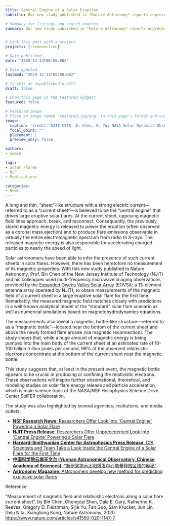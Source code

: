```yaml
---
title: Central Engine of a Solar Eruption 
subtitle: Our new study published in *Nature Astronomy* reports unprecedented measurements of the magnetic field and relativistic of a large-scale magnetic reconnection current sheet – the "central engine" that powers the mega solar flare on 2017 September 10. 

# Summary for listings and search engines
summary: Our new study published in *Nature Astronomy* reports unprecedented measurements of the magnetic field and relativistic of a large-scale magnetic reconnection current sheet – the "central engine" that powers the mega solar flare on 2017 September 10. 


# Link this post with a project
projects: [reconnection]

# Date published
date: "2020-12-13T00:00:00Z"

# Date updated
lastmod: "2020-12-13T00:00:00Z"

# Is this an unpublished draft?
draft: false

# Show this page in the Featured widget?
featured: false

# Featured image
# Place an image named `featured.jpg/png` in this page's folder and customize its options here.
image:
  caption: 'Credit: NJIT-CSTR, B. Chen, S. Yu; NASA Solar Dynamics Observatory'
  focal_point: ""
  placement: 1
  preview_only: false

authors:
- admin

tags:
- Solar Flares 
- NSF
- Publications

categories:
- News
---
```

A long and thin, “sheet”-like structure with a strong electric current—referred to as a “current sheet”—is believed to be the “central engine” that drives large eruptive solar flares. At the current sheet, opposing magnetic field lines approach, break, and reconnect. Consequently, the previously stored magnetic energy is released to power the eruption (often observed as a coronal mass ejection) and to produce flare emissions observable in virtually the entire electromagnetic spectrum from radio to X-rays. The released magnetic energy is also responsible for accelerating charged particles to nearly the speed of light.

Solar astronomers have been able to infer the presence of such current sheets in solar flares. However, there has been heretofore no measurement of its magnetic properties. With this new study published in Nature Astronomy, Prof. Bin Chen of the New Jersey Institute of Technology (NJIT) and his colleagues used multi-frequency microwave imaging observations, provided by the [Expanded Owens Valley Solar Array](http://ovsa.njit.edu) (EOVSA; a 13-element antenna array operated by NJIT), to obtain measurements of the magnetic field of a current sheet in a large eruptive solar flare for the first time. Remarkably, the measured magnetic field matches closely with predictions in a well-known analytical model of the “standard” solar flare scenario as well as numerical simulations based on magnetohydrodynamics equations.

The measurements also reveal a magnetic, bottle-like structure—referred to as a “magnetic bottle”—located near the bottom of the current sheet and above the newly formed flare arcade (via magnetic reconnection). The study shows that, while a huge amount of magnetic energy is being pumped into the main body of the current sheet at an estimated rate of 10-100 billion trillion joules per second, 99% of the observed relativistic electrons concentrate at the bottom of the current sheet near the magnetic bottle.

This study suggests that, at least in the present event, the magnetic bottle appears to be crucial in producing or confining the relativistic electrons. These observations will inspire further observational, theoretical, and modeling studies on solar flare energy release and particle acceleration, which is main science topic of the NASA/NSF Heliophysics Science Drive Center SolFER collaboration. 

The study was also highlighted by several agencies, institutions, and media outlets:
* [**NSF Research News**: Researchers Offer Look Into 'Central Engine' Powering a Solar Flare](https://www.nsf.gov/discoveries/disc_summ.jsp?cntn_id=300964&org=NSF&from=news)
* [**NJIT Press Release**: Researchers Offer Unprecedented Look Into 'Central Engine' Powering a Solar Flare](https://news.njit.edu/researchers-offer-unprecedented-look-central-engine-powering-solar-flare) 
* [**Harvard-Smithsonian Center for Astrophysics Press Release**: CfA Scientists and Team Take a Look Inside the Central Engine of a Solar Flare for the First Time](https://www.cfa.harvard.edu/news/2020-15) 
* [**中国科学院云南天文台 (Yunnan Astronomical Observatory, Chinese Academy of Sciences)**: "新研究揭示太阳爆发中心能量释放区域的奥秘"](http://www.ynao.ac.cn/xwzx/zhxw/202007/t20200727_5645743.html)
* [**Astronomy Magazine**: Astronomers develop new method for predicting explosive solar flares](https://astronomy.com/news/2020/07/astronomers-develop-new-method-for-predicting-explosive-solar-flares)

Reference

“Measurement of magnetic field and relativistic electrons along a solar flare current sheet”, by Bin Chen, Chengcai Shen, Dale E. Gary, Katharine K. Reeves, Gregory D. Fleishman, Sijie Yu, Fan Guo, Säm Krucker, Jun Lin, Gelu Nita, Xiangliang Kong, Nature Astronomy, 2020. https://www.nature.com/articles/s41550-020-1147-7

